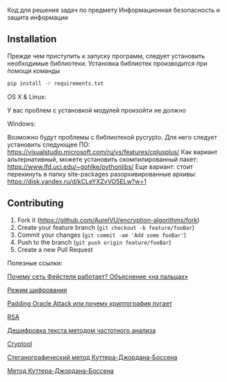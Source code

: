  Код для решения задач по предмету Информационная безопасность и защита информации

## Installation

Прежде чем приступить к запуску программ, следует установить необходимые библиотеки. Установка библиотек производится при помощи команды
```sh
pip install -r requirements.txt
```
OS X & Linux:

У вас проблем с установкой модулей произойти не должно

Windows:

Возможно будут проблемы с библиотекой pycrypto. Для него следует установить следующее ПО:
https://visualstudio.microsoft.com/ru/vs/features/cplusplus/
Как вариант альтернативный, можете установить скомпилированный пакет:
https://www.lfd.uci.edu/~gohlke/pythonlibs/
Еще вариант: стоит перекинуть в папку site-packages разорхивированные архивы:
https://disk.yandex.ru/d/kCLeYXZvVO5ELw?w=1

## Contributing

1. Fork it (<https://github.com/AurelVU/encryption-algorithms/fork>)
2. Create your feature branch (`git checkout -b feature/fooBar`)
3. Commit your changes (`git commit -am 'Add some fooBar'`)
4. Push to the branch (`git push origin feature/fooBar`)
5. Create a new Pull Request

Полезные ссылки:

[Почему сеть Фейстеля работает? Объяснение «на пальцах»](https://habr.com/ru/post/140404/)

[Режим шифрования](https://ru.wikipedia.org/wiki/%D0%A0%D0%B5%D0%B6%D0%B8%D0%BC_%D1%88%D0%B8%D1%84%D1%80%D0%BE%D0%B2%D0%B0%D0%BD%D0%B8%D1%8F)

[Padding Oracle Attack или почему криптография пугает](https://habr.com/ru/post/247527/#:~:text=CBC%2C%20%D0%B8%D0%BB%D0%B8%20%D1%80%D0%B5%D0%B6%D0%B8%D0%BC%20%D1%81%D1%86%D0%B5%D0%BF%D0%BB%D0%B5%D0%BD%D0%B8%D1%8F%20%D0%B1%D0%BB%D0%BE%D0%BA%D0%BE%D0%B2,%D0%B8%D1%81%D0%BF%D0%BE%D0%BB%D1%8C%D0%B7%D0%BE%D0%B2%D0%B0%D0%BD%D0%B8%D0%B5%D0%BC%20%D1%80%D0%B5%D0%B7%D1%83%D0%BB%D1%8C%D1%82%D0%B0%D1%82%D0%B0%20%D1%88%D0%B8%D1%84%D1%80%D0%BE%D0%B2%D0%B0%D0%BD%D0%B8%D1%8F%20%D0%BF%D1%80%D0%B5%D0%B4%D1%8B%D0%B4%D1%83%D1%89%D0%B5%D0%B3%D0%BE%20%D0%B1%D0%BB%D0%BE%D0%BA%D0%B0)

[RSA](https://ru.wikipedia.org/wiki/RSA)

[Дешифровка текста методом частотного анализа](https://habr.com/ru/post/513926/)

[Cryptool](https://www.cryptool.org/en/ct1/)

[Стеганографический метод Куттера-Джордана-Боссена](https://habr.com/ru/post/115287/)

[Метод Куттера-Джордана-Боссена](https://ru.wikipedia.org/wiki/%D0%9C%D0%B5%D1%82%D0%BE%D0%B4_%D0%9A%D1%83%D1%82%D1%82%D0%B5%D1%80%D0%B0-%D0%94%D0%B6%D0%BE%D1%80%D0%B4%D0%B0%D0%BD%D0%B0-%D0%91%D0%BE%D1%81%D1%81%D0%B5%D0%BD%D0%B0)
